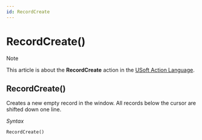 ```yaml
---
id: RecordCreate
---
```


# RecordCreate()



> [!NOTE]
> This article is about the **RecordCreate** action in the [USoft Action Language](/docs/Task_flow/Action_Language_reference/USoft_Action_Language.md).

## **RecordCreate()**

Creates a new empty record in the window. All records below the cursor are shifted down one line.

*Syntax*

```
RecordCreate()
```

 